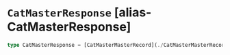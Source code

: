 # `CatMasterResponse` [alias-CatMasterResponse]
```typescript
type CatMasterResponse = [CatMasterMasterRecord](./CatMasterMasterRecord.md)[];
```
